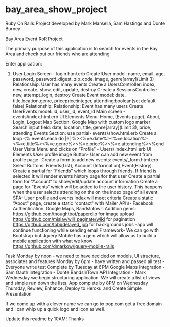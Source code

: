 # bay_area_show_project
Ruby On Rails Project developed by Mark Marsella, Sam Hastings and Donte Burney

Bay Area Event RoR Project

The primary purpose of this application is to search for events in the Bay Area and check out our friends who are attending

Enter application:
1. User Login Screen - login.html.erb
	Create User model: name, email, age, password, password_digest, zip_code, image, genre[array](Limit 3)
		Relationship: User has many events
			Create a UsersController: index, new, create, show, edit, update, destroy
			Create a SessionsController: new, attempt_login, destroy
	Create Event model: date, title,location,genre, priceprice:integer, attending:boolean(set default false)
		Relationship: Relationship: Event has many users
	Create UserEvents model: id, user_id, event_id
Main screen - events/index.html.erb
UI Elements
Menu: Home, (Events page), About, Login, Logout
Map Section: Google Map with custom logo marker
Search input field: date, location, title, genre[array](Limit 3), price, attending
Events Section: use partial- events/show.html.erb
Create a loop <% events.each do |e| %><%=e.date%><%=e.location%><%=e.title%><%=e.genre%><%=e.price%><%=e.attending%><%end
User Visits Menu and clicks on “Profile” - Users/ index.html.erb
UI Elements
User profile image
Button- User can add new event from profile page- Create a form to add new events: events/_form.html.erb
Select Buttons: Friends(List), Account (Information),Event(History)
Create a partial for “Friends” which loops through friends. If friend is selected it will render events history page for that user
Create a partial form for “Account" to show/edit/update account information
Create a page for “Events” which will be added to the user history. This happens when the user selects attending on the on the index page of all event
SPA- User profile and events index will meet criteria
Create a static “About" page, create a static “contact" with Mailer 
API’s- Facebook Authentication, Google Maps, BandsIntown
Addition gems:
 https://github.com/thoughtbot/paperclip for image upload
https://github.com/mislav/will_paginate/wiki for pagination
https://github.com/tobi/delayed_job for backgrounds jobs -app will continue functioning while sending email
Framework- We can go with Bootstrap but Jquery Mobile has a gem which will allow us to build a mobile application with what we know https://github.com/dmarkow/jquery-mobile-rails

Task
Monday by noon - we need to have decided on models, UI structure, associates and features
Monday by 6pm - have written and passed all test - Everyone write test
Complete by Tuesday at 6PM
Google Maps Integration -Sam
Oauth Integration - Donte
BandsInTown API Integration - Mark
Wednesday we begin structuring application. We will create a list of views and simple run down the lists.
App complete by 8PM on Wednesday
Thursday, Review, Enhance, Deploy to Heroku and Create Simple Presentation

If we come up with a clever name we can go to pop.com get a free domain and i can whip up a quick logo and icon as well.

Update this readme by 10AM! Thanks
